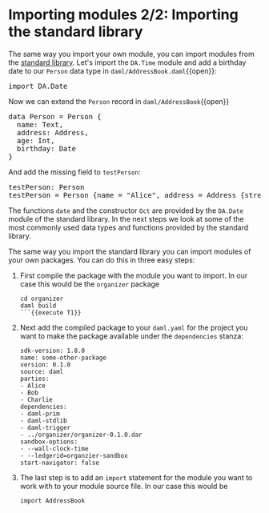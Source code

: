# Importing modules 2/2: Importing the standard library

The same way you import your own module, you can import modules from the [standard
library](https://docs.daml.com/daml/stdlib/index.html). Let's import the `DA.Time` module and add a
birthday date to our `Person` data type in `daml/AddressBook.daml`{{open}}:

<pre class="file" data-target="clipboard">
import DA.Date
</pre>

Now we can extend the `Person` record in `daml/AddressBook`{{open}}

<pre class="file" data-target="clipboard">
data Person = Person {
  name: Text,
  address: Address,
  age: Int,
  birthday: Date
}
</pre>

And add the missing field to `testPerson`:

<pre class=file data-target="clipboard">
testPerson: Person
testPerson = Person {name = "Alice", address = Address {street = "RabbitStreet", city = "TheBigUnknown", country = "Wonderland"}, age = 7, birthday = date 30 Oct 2013}
</pre>

The functions `date` and the constructor `Oct` are provided by the `DA.Date` module of the standard
library. In the next steps we look at some of the most commonly used data types and functions
provided by the standard library.

The same way you import the standard library you can import modules of your own packages. You can do
this in three easy steps:

1. First compile the package with the module you want to import. In our case this would be the
   `organizer` package

    ```
    cd organizer
    daml build
    ```{{execute T1}}

2. Next add the compiled package to your `daml.yaml` for the project you want to make the package
   available under the `dependencies` stanza:

    ```
    sdk-version: 1.8.0
    name: some-other-package
    version: 0.1.0
    source: daml
    parties:
    - Alice
    - Bob
    - Charlie
    dependencies:
    - daml-prim
    - daml-stdlib
    - daml-trigger
    - ../organizer/organizer-0.1.0.dar
    sandbox-options:
    - --wall-clock-time
    - --ledgerid=organzier-sandbox
    start-navigator: false
    ```

3. The last step is to add an `import` statement for the module you want to work with to your
   module source file. In our case this would be

    ```
    import AddressBook
    ```
